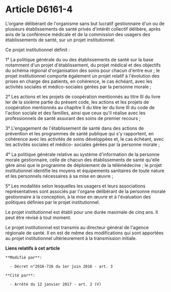 # Article D6161-4

L'organe délibérant de l'organisme sans but lucratif gestionnaire d'un ou de plusieurs établissements de santé privés
d'intérêt collectif délibère, après avis de la conférence médicale et de la commission des usagers des établissements de
santé, sur un projet institutionnel. 

Ce projet institutionnel définit : 

1° La politique générale du ou des établissements de santé sur la base notamment d'un projet d'établissement, du projet
médical et des objectifs du schéma régional d'organisation des soins pour chacun d'entre eux ; le projet institutionnel
comporte également un projet relatif à l'évolution des prises en charge des patients, en cohérence, le cas échéant, avec les
activités sociales et médico-sociales gérées par la personne morale ; 

2° Les actions et les projets de coopération mentionnés au titre III du livre Ier de la sixième partie du présent code, les
actions et les projets de coopération mentionnés au chapitre II du titre Ier du livre III du code de l'action sociale et des
familles, ainsi que ceux qu'il réalise avec les professionnels de santé assurant des soins de premier recours ; 

3° L'engagement de l'établissement de santé dans des actions de prévention et les programmes de santé publique qui s'y
rapportent, en cohérence avec les activités de soins développées et, le cas échéant, avec les activités sociales et médico-
sociales gérées par la personne morale ; 

4° La politique générale relative au système d'information de la personne morale gestionnaire, celle de chacun des
établissements de santé qu'elle gère ainsi que le programme de déploiement de la télémédecine ; le projet institutionnel
identifie les moyens et équipements sanitaires de toute nature et les personnels nécessaires à sa mise en œuvre ; 

5° Les modalités selon lesquelles les usagers et leurs associations représentatives sont associés par l'organe délibérant de
la personne morale gestionnaire à la conception, à la mise en œuvre et à l'évaluation des politiques définies par le projet
institutionnel. 

Le projet institutionnel est établi pour une durée maximale de cinq ans. Il peut être révisé à tout moment. 

Le projet institutionnel est transmis au directeur général de l'agence régionale de santé. Il en est de même des
modifications qui sont apportées au projet institutionnel ultérieurement à la transmission initiale.

**Liens relatifs à cet article**

	**Modifié par**:

	  - Décret n°2016-726 du 1er juin 2016 - art. 3

	**Cité par**:

	  - Arrêté du 12 janvier 2017 - art. 2 (V)
